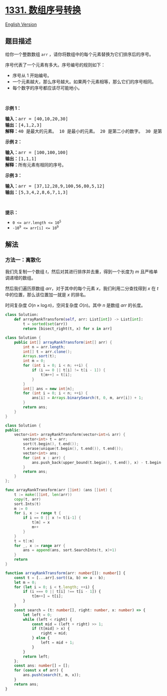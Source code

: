 # [1331. 数组序号转换](https://leetcode.cn/problems/rank-transform-of-an-array)

[English Version](/solution/1300-1399/1331.Rank%20Transform%20of%20an%20Array/README_EN.md)

## 题目描述

<!-- 这里写题目描述 -->

<p>给你一个整数数组&nbsp;<code>arr</code> ，请你将数组中的每个元素替换为它们排序后的序号。</p>

<p>序号代表了一个元素有多大。序号编号的规则如下：</p>

<ul>
	<li>序号从 1 开始编号。</li>
	<li>一个元素越大，那么序号越大。如果两个元素相等，那么它们的序号相同。</li>
	<li>每个数字的序号都应该尽可能地小。</li>
</ul>

<p>&nbsp;</p>

<p><strong>示例 1：</strong></p>

<pre><strong>输入：</strong>arr = [40,10,20,30]
<strong>输出：</strong>[4,1,2,3]
<strong>解释：</strong>40 是最大的元素。 10 是最小的元素。 20 是第二小的数字。 30 是第三小的数字。</pre>

<p><strong>示例 2：</strong></p>

<pre><strong>输入：</strong>arr = [100,100,100]
<strong>输出：</strong>[1,1,1]
<strong>解释：</strong>所有元素有相同的序号。
</pre>

<p><strong>示例 3：</strong></p>

<pre><strong>输入：</strong>arr = [37,12,28,9,100,56,80,5,12]
<strong>输出：</strong>[5,3,4,2,8,6,7,1,3]
</pre>

<p>&nbsp;</p>

<p><strong>提示：</strong></p>

<ul>
	<li><code>0 &lt;= arr.length &lt;= 10<sup>5</sup></code></li>
	<li><code>-10<sup>9</sup>&nbsp;&lt;= arr[i] &lt;= 10<sup>9</sup></code></li>
</ul>

## 解法

### 方法一：离散化

我们先复制一个数组 $t$，然后对其进行排序并去重，得到一个长度为 $m$ 且严格单调递增的数组。

然后我们遍历原数组 $arr$，对于其中的每个元素 $x$，我们利用二分查找得到 $x$ 在 $t$ 中的位置，那么该位置加一就是 $x$ 的排名。

时间复杂度 $O(n \times \log n)$，空间复杂度 $O(n)$。其中 $n$ 是数组 $arr$ 的长度。

<!-- tabs:start -->

```python
class Solution:
    def arrayRankTransform(self, arr: List[int]) -> List[int]:
        t = sorted(set(arr))
        return [bisect_right(t, x) for x in arr]
```

```java
class Solution {
    public int[] arrayRankTransform(int[] arr) {
        int n = arr.length;
        int[] t = arr.clone();
        Arrays.sort(t);
        int m = 0;
        for (int i = 0; i < n; ++i) {
            if (i == 0 || t[i] != t[i - 1]) {
                t[m++] = t[i];
            }
        }
        int[] ans = new int[n];
        for (int i = 0; i < n; ++i) {
            ans[i] = Arrays.binarySearch(t, 0, m, arr[i]) + 1;
        }
        return ans;
    }
}
```

```cpp
class Solution {
public:
    vector<int> arrayRankTransform(vector<int>& arr) {
        vector<int> t = arr;
        sort(t.begin(), t.end());
        t.erase(unique(t.begin(), t.end()), t.end());
        vector<int> ans;
        for (int x : arr) {
            ans.push_back(upper_bound(t.begin(), t.end(), x) - t.begin());
        }
        return ans;
    }
};
```

```go
func arrayRankTransform(arr []int) (ans []int) {
	t := make([]int, len(arr))
	copy(t, arr)
	sort.Ints(t)
	m := 0
	for i, x := range t {
		if i == 0 || x != t[i-1] {
			t[m] = x
			m++
		}
	}
	t = t[:m]
	for _, x := range arr {
		ans = append(ans, sort.SearchInts(t, x)+1)
	}
	return
}
```

```ts
function arrayRankTransform(arr: number[]): number[] {
    const t = [...arr].sort((a, b) => a - b);
    let m = 0;
    for (let i = 0; i < t.length; ++i) {
        if (i === 0 || t[i] !== t[i - 1]) {
            t[m++] = t[i];
        }
    }
    const search = (t: number[], right: number, x: number) => {
        let left = 0;
        while (left < right) {
            const mid = (left + right) >> 1;
            if (t[mid] > x) {
                right = mid;
            } else {
                left = mid + 1;
            }
        }
        return left;
    };
    const ans: number[] = [];
    for (const x of arr) {
        ans.push(search(t, m, x));
    }
    return ans;
}
```

<!-- tabs:end -->

<!-- end -->
